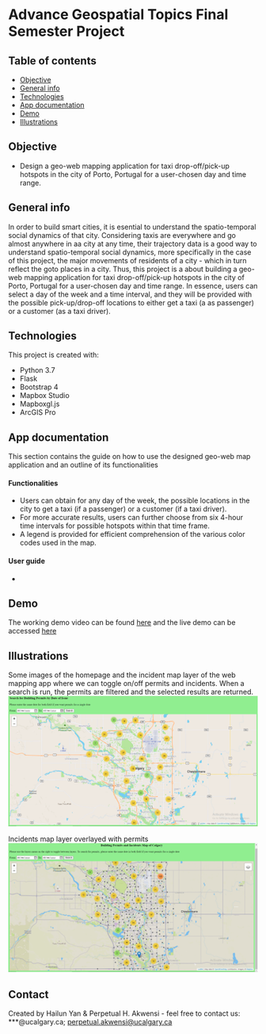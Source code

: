 # Advance Geospatial Topics Final Semester Project

## Table of contents
* [Objective](#objective)
* [General info](#general-info)
* [Technologies](#technologies)
* [App documentation](#app-documentation)
* [Demo](#demo)
* [Illustrations](#illustrations)

## Objective
* Design a geo-web mapping application for taxi drop-off/pick-up hotspots in the city of Porto, Portugal for a user-chosen day and time range. 

## General info
In order to build smart cities, it is esential to understand the spatio-temporal social dynamics of that city.
Considering taxis are everywhere and go almost anywhere in aa city at any time, their trajectory data is a good way to
understand spatio-temporal social dynamics, more specifically in the case of this project, the major movements of residents
of a city - which in turn reflect the goto places in a city. Thus, this project is a about building a geo-web mapping application 
for taxi drop-off/pick-up hotspots in the city of Porto, Portugal for a user-chosen day and time range. In essence, users can 
select a day of the week and a time interval, and they will be provided with the possible pick-up/drop-off locations to either get a taxi (a as passenger) or a customer (as a taxi driver).

## Technologies
This project is created with:
* Python 3.7
* Flask
* Bootstrap 4
* Mapbox Studio
* Mapboxgl.js 
* ArcGIS Pro

## App documentation
This section contains the guide on how to use the designed geo-web map application and an outline of its functionalities

#### Functionalities
* Users can obtain for any day of the week, the possible locations in the city to get a taxi (if a passenger) or a customer (if a taxi driver). 
* For more accurate results, users can further choose from six 4-hour time intervals for possible hotspots within that time frame.
* A legend is provided for efficient comprehension of the various color codes used in the map.

#### User guide
*

## Demo
The working demo video can be found [here](https://youtu.be/J4h2Di2iaX0) and the live demo can be accessed [here](https://timeless-h.github.io/Lab5/templates/map_page.html)

## Illustrations
Some images of the homepage and the incident map layer of the web mapping app where we can toggle on/off permits and incidents. When a search is run, the permits are filtered and the selected results are returned.
![Web map homepage](./homepage.png)

Incidents map layer overlayed with permits
![Web map incidents page](./incidents.png)

## Contact
Created by Hailun Yan & Perpetual H. Akwensi - feel free to contact us: ***@ucalgary.ca; perpetual.akwensi@ucalgary.ca
